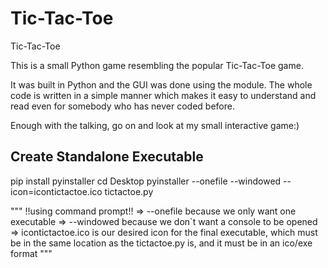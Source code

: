 # Tic-Tac-Toe
Tic-Tac-Toe

This is a small Python game resembling the popular Tic-Tac-Toe game. 

It was built in Python and the GUI was done using the <Tkinter> module. The whole code is written in a simple manner which makes it easy to understand and read even for somebody who has never coded before.

Enough with the talking, go on and look at my small interactive game:)

## Create Standalone Executable

pip install pyinstaller
cd Desktop
pyinstaller --onefile --windowed --icon=icontictactoe.ico tictactoe.py

"""
!!using command prompt!!
=> --onefile because we only want one executable
=> --windowed because we don`t want a console to be opened
=> icontictactoe.ico is our desired icon for the final executable, which must be in the same location as the tictactoe.py is, and it must be in an ico/exe format
"""
